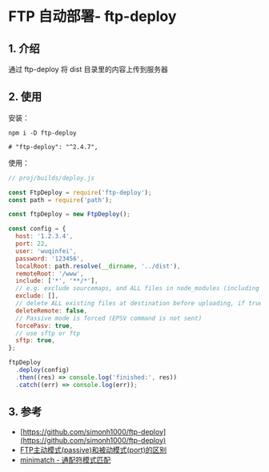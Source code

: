<!--#region
@author 吴钦飞
@email wuqinfei@qq.com
@create date 2024-04-08 08:56:43
@modify date 2024-04-08 08:56:48
@desc [description]
#endregion-->

# FTP 自动部署- ftp-deploy

## 1. 介绍

通过 ftp-deploy 将 dist 目录里的内容上传到服务器

## 2. 使用

安装：

```shell
npm i -D ftp-deploy

# "ftp-deploy": "^2.4.7",
```

使用：


```js
// proj/builds/deploy.js

const FtpDeploy = require('ftp-deploy');
const path = require('path');

const ftpDeploy = new FtpDeploy();

const config = {
  host: '1.2.3.4',
  port: 22,
  user: 'wuqinfei',
  password: '123456',
  localRoot: path.resolve(__dirname, '../dist'),
  remoteRoot: '/www',
  include: ['*', '**/*'],
  // e.g. exclude sourcemaps, and ALL files in node_modules (including dot files)
  exclude: [],
  // delete ALL existing files at destination before uploading, if true
  deleteRemote: false,
  // Passive mode is forced (EPSV command is not sent)
  forcePasv: true,
  // use sftp or ftp
  sftp: true,
};

ftpDeploy
  .deploy(config)
  .then((res) => console.log('finished:', res))
  .catch((err) => console.log(err));

```

## 3. 参考

* [https://github.com/simonh1000/ftp-deploy](https://github.com/simonh1000/ftp-deploy)
* [FTP主动模式(passive)和被动模式(port)的区别](https://blog.csdn.net/u011069294/article/details/123370912)
* [minimatch - 通配符模式匹配](https://github.com/isaacs/minimatch)
